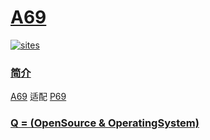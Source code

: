# [A69](https://github.com/OS-Q/A69)

[![sites](http://182.61.61.133/link/resources/OSQ.png)](http://www.OS-Q.com)

### [简介](https://github.com/OS-Q/A69/wiki)

[A69](https://github.com/OS-Q/A69) 适配 [P69](https://github.com/OS-Q/P69)


### [Q = (OpenSource & OperatingSystem) ](http://www.OS-Q.com)
